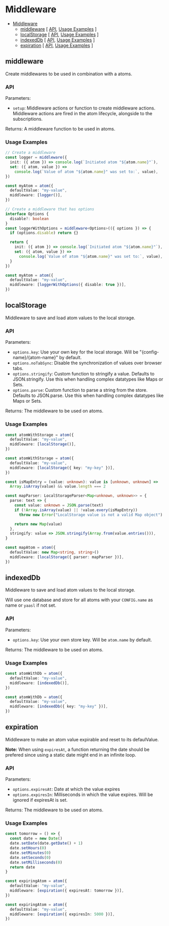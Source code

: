 # Middleware

<!-- >> TOC >> -->

- [Middleware](#middleware)
  - [middleware](#middleware) [ [API](#api), [Usage Examples](#usage-examples) ]
  - [localStorage](#localstorage) [ [API](#api-1), [Usage Examples](#usage-examples-1) ]
  - [indexedDb](#indexeddb) [ [API](#api-2), [Usage Examples](#usage-examples-2) ]
  - [expiration](#expiration) [ [API](#api-3), [Usage Examples](#usage-examples-3) ]
  <!-- << TOC << -->

## middleware

Create middlewares to be used in combination with a atoms.

### API

Parameters:

- `setup`: Middleware actions or function to create middleware actions. Middleware actions are fired in the atom lifecycle, alongside to the subscriptions.

Returns: A middleware function to be used in atoms.

### Usage Examples

```ts
// Create a middleware
const logger = middleware({
  init: ({ atom }) => console.log(`Initiated atom "${atom.name}"`),
  set: ({ atom, value }) =>
    console.log(`Value of atom "${atom.name}" was set to:`, value),
})

const myAtom = atom({
  defaultValue: "my-value",
  middleware: [logger()],
})

// Create a middleware that has options
interface Options {
  disable?: boolean
}
const loggerWithOptions = middleware<Options>(({ options }) => {
  if (options.disable) return {}

  return {
    init: ({ atom }) => console.log(`Initiated atom "${atom.name}"`),
    set: ({ atom, value }) =>
      console.log(`Value of atom "${atom.name}" was set to:`, value),
  }
})

const myAtom = atom({
  defaultValue: "my-value",
  middleware: [loggerWithOptions({ disable: true })],
})
```

## localStorage

Middleware to save and load atom values to the local storage.

### API

Parameters:

- `options.key`: Use your own key for the local storage. Will be "{config-name}/{atom-name}" by default.
- `options.noTabSync`: Disable the synchronization of values over browser tabs.
- `options.stringify`: Custom function to stringify a value. Defaults to JSON.stringify. Use this when handling complex datatypes like Maps or Sets.
- `options.parse`: Custom function to parse a string from the store. Defaults to JSON.parse. Use this when handling complex datatypes like Maps or Sets.

Returns: The middleware to be used on atoms.

### Usage Examples

```ts
const atomWithStorage = atom({
  defaultValue: "my-value",
  middleware: [localStorage()],
})

const atomWithStorage = atom({
  defaultValue: "my-value",
  middleware: [localStorage({ key: "my-key" })],
})

const isMapEntry = (value: unknown): value is [unknown, unknown] =>
  Array.isArray(value) && value.length === 2

const mapParser: LocalStorageParser<Map<unknown, unknown>> = {
  parse: text => {
    const value: unknown = JSON.parse(text)
    if (!Array.isArray(value) || !value.every(isMapEntry))
      throw new Error("LocalStorage value is not a valid Map object")

    return new Map(value)
  },
  stringify: value => JSON.stringify(Array.from(value.entries())),
}

const mapAtom = atom({
  defaultValue: new Map<string, string>()
  middleware: [localStorage({ parser: mapParser })],
})
```

## indexedDb

Middleware to save and load atom values to the local storage.

Will use one database and store for all atoms with your `CONFIG.name`
as name or `yaasl` if not set.

### API

Parameters:

- `options.key`: Use your own store key. Will be `atom.name` by default.

Returns: The middleware to be used on atoms.

### Usage Examples

```ts
const atomWithDb = atom({
  defaultValue: "my-value",
  middleware: [indexedDb()],
})

const atomWithDb = atom({
  defaultValue: "my-value",
  middleware: [indexedDb({ key: "my-key" })],
})
```

## expiration

Middleware to make an atom value expirable and reset to its defaulValue.

**Note:** When using `expiresAt`, a function returning the date should be prefered since using a static date might end in an infinite loop.

### API

Parameters:

- `options.expiresAt`: Date at which the value expires
- `options.expiresIn`: Milliseconds in which the value expires. Will be ignored if expiresAt is set.

Returns: The middleware to be used on atoms.

### Usage Examples

```ts
const tomorrow = () => {
  const date = new Date()
  date.setDate(date.getDate() + 1)
  date.setHours(0)
  date.setMinutes(0)
  date.setSeconds(0)
  date.setMilliseconds(0)
  return date
}

const expiringAtom = atom({
  defaultValue: "my-value",
  middleware: [expiration({ expiresAt: tomorrow })],
})

const expiringAtom = atom({
  defaultValue: "my-value",
  middleware: [expiration({ expiresIn: 5000 })],
})
```
